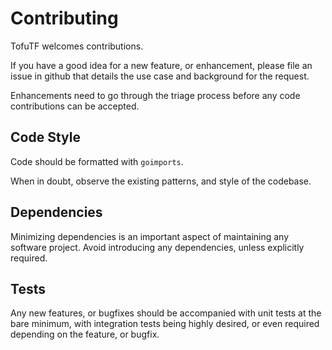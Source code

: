 # Contributing

TofuTF welcomes contributions. 

If you have a good idea for a new feature, or enhancement, please file an issue in github that details the use case and background for the request.

Enhancements need to go through the triage process before any code contributions can be accepted.

## Code Style

Code should be formatted with `goimports`. 

When in doubt, observe the existing patterns, and style of the codebase. 

## Dependencies

Minimizing dependencies is an important aspect of maintaining any software project. Avoid introducing any dependencies, unless explicitly required.

## Tests

Any new features, or bugfixes should be accompanied with unit tests at the bare minimum, with integration tests being highly desired, or even required depending on the feature, or bugfix.